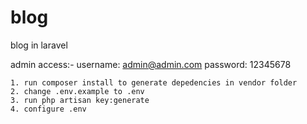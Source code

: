 # blog
 blog in laravel
 
 admin access:-
 username: admin@admin.com
 password: 12345678
 
 
    1. run composer install to generate depedencies in vendor folder
    2. change .env.example to .env
    3. run php artisan key:generate
    4. configure .env

